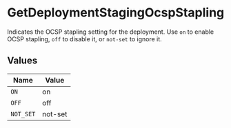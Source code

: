 # GetDeploymentStagingOcspStapling

Indicates the OCSP stapling setting for the deployment. Use `on` to enable OCSP stapling, `off` to disable it, or `not-set` to ignore it.


## Values

| Name      | Value     |
| --------- | --------- |
| `ON`      | on        |
| `OFF`     | off       |
| `NOT_SET` | not-set   |